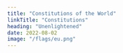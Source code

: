 ```yaml
---
title: "Constitutions of the World"
linkTitle: "Constitutions"
heading: "Unenlightened"
date: 2022-08-02
image: "/flags/eu.png"
---
```

